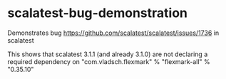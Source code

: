 # scalatest-bug-demonstration
Demonstrates bug https://github.com/scalatest/scalatest/issues/1736 in scalatest

This shows that scalatest 3.1.1 (and already 3.1.0) are not declaring a required dependency on
"com.vladsch.flexmark" % "flexmark-all" % "0.35.10"
